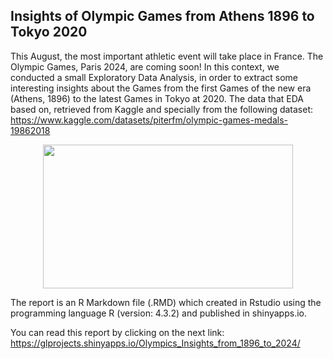## Insights of Olympic Games from Athens 1896 to Tokyo 2020
This August, the most important athletic event will take place in France. The Olympic Games, Paris 2024, are coming soon!
In this context, we conducted a small Exploratory Data Analysis, in order to extract some interesting insights about the Games from the first Games of the new era (Athens, 1896) to the latest Games in Tokyo at 2020.
The data that EDA based on, retrieved from Kaggle and specially from the following dataset: https://www.kaggle.com/datasets/piterfm/olympic-games-medals-19862018

<p align="center">
  <img src="https://github.com/geolamprou/Olympics-Insights/assets/127976930/56f05c0e-ede3-4c34-a005-28c3196a7326" width="400" height="230" >
</p>

The report is an R Markdown file (.RMD) which created in Rstudio using the programming language R (version: 4.3.2) and published in shinyapps.io.

You can read this report by clicking on the next link: https://glprojects.shinyapps.io/Olympics_Insights_from_1896_to_2024/
